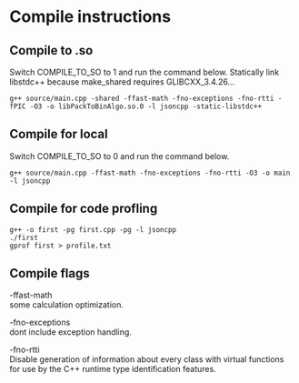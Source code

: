 # Compile instructions

## Compile to .so
Switch COMPILE_TO_SO to 1 and run the command below.
Statically link libstdc++ because make_shared requires GLIBCXX_3.4.26...

    g++ source/main.cpp -shared -ffast-math -fno-exceptions -fno-rtti -fPIC -O3 -o libPackToBinAlgo.so.0 -l jsoncpp -static-libstdc++

## Compile for local
Switch COMPILE_TO_SO to 0 and run the command below.

    g++ source/main.cpp -ffast-math -fno-exceptions -fno-rtti -O3 -o main -l jsoncpp

## Compile for code profling
    g++ -o first -pg first.cpp -pg -l jsoncpp
    ./first
    gprof first > profile.txt


## Compile flags
-ffast-math  
some calculation optimization.

-fno-exceptions  
dont include exception handling.

-fno-rtti  
Disable generation of information about every class with virtual functions for use by the C++ runtime type identification features.
